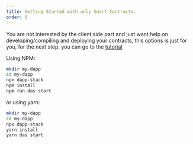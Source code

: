 ```yaml
---
title: Getting Started with only Smart Contracts.
order: 0
---
```


You are not interested by the client side part and just want help on developing/compiling and deploying your contracts, this options is just for you, for the next step, you can go to the [tutorial](./tutorial/tutorial.html)

Using NPM:

```sh
mkdir my-dapp
cd my-dapp
npx dapp-stack
npm install
npm run das start
```

or using yarn:

```sh
mkdir my-dapp
cd my-dapp
npx dapp-stack
yarn install
yarn das start
```
